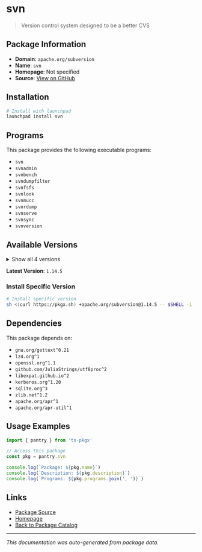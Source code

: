 # svn

> Version control system designed to be a better CVS

## Package Information

- **Domain**: `apache.org/subversion`
- **Name**: `svn`
- **Homepage**: Not specified
- **Source**: [View on GitHub](https://github.com/pkgxdev/pantry/tree/main/projects/apache.org/subversion/package.yml)

## Installation

```bash
# Install with launchpad
launchpad install svn
```

## Programs

This package provides the following executable programs:

- `svn`
- `svnadmin`
- `svnbench`
- `svndumpfilter`
- `svnfsfs`
- `svnlook`
- `svnmucc`
- `svnrdump`
- `svnserve`
- `svnsync`
- `svnversion`

## Available Versions

<details>
<summary>Show all 4 versions</summary>

- `1.14.5`, `1.14.4`, `1.14.3`, `1.14.2`

</details>

**Latest Version**: `1.14.5`

### Install Specific Version

```bash
# Install specific version
sh <(curl https://pkgx.sh) +apache.org/subversion@1.14.5 -- $SHELL -i
```

## Dependencies

This package depends on:

- `gnu.org/gettext^0.21`
- `lz4.org^1`
- `openssl.org^1.1`
- `github.com/JuliaStrings/utf8proc^2`
- `libexpat.github.io^2`
- `kerberos.org^1.20`
- `sqlite.org^3`
- `zlib.net^1.2`
- `apache.org/apr^1`
- `apache.org/apr-util^1`

## Usage Examples

```typescript
import { pantry } from 'ts-pkgx'

// Access this package
const pkg = pantry.svn

console.log(`Package: ${pkg.name}`)
console.log(`Description: ${pkg.description}`)
console.log(`Programs: ${pkg.programs.join(', ')}`)
```

## Links

- [Package Source](https://github.com/pkgxdev/pantry/tree/main/projects/apache.org/subversion/package.yml)
- [Homepage](#)
- [Back to Package Catalog](../../../package-catalog.md)

---

*This documentation was auto-generated from package data.*
